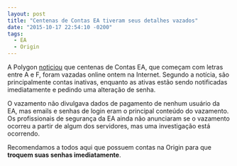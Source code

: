 ```yaml
---
layout: post
title: "Centenas de Contas EA tiveram seus detalhes vazados"
date: "2015-10-17 22:54:10 -0200"
tags:
  - EA
  - Origin
---
```


A Polygon [noticiou](http://www.polygon.com/2015/10/16/9556137/ea-account-details-leaked-as-part-of-data-dump) que centenas de Contas EA, que começam com letras entre A e F, foram vazadas online ontem na Internet. Segundo a notícia, são principalmente contas inativas, enquanto as ativas estão sendo notificadas imediatamente e pedindo uma alteração de senha.

O vazamento não divulgava dados de pagamento de nenhum usuário da EA, mas emails e senhas de login eram o principal conteúdo do vazamento. Os profissionais de segurança da EA ainda não anunciaram se o vazamento ocorreu a partir de algum dos servidores, mas uma investigação está ocorrendo.

Recomendamos a todos aqui que possuem contas na Origin para que **troquem suas senhas imediatamente**.
